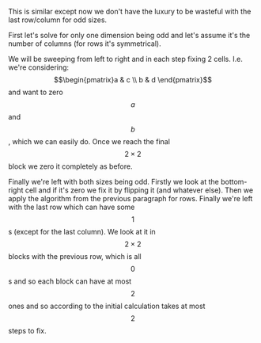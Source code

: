 This is similar except now we don't have the luxury to be wasteful with the last row/column for odd sizes.

First let's solve for only one dimension being odd and let's assume it's the number of columns (for rows it's symmetrical).

We will be sweeping from left to right and in each step fixing 2 cells.  I.e. we're considering:  $$\begin{pmatrix}a & c \\ b & d \end{pmatrix}$$ and want to zero $$a$$ and $$b$$, which we can easily do. Once we reach the final $$2\times2$$ block we zero it completely as before.

Finally we're left with both sizes being odd.  Firstly we look at the bottom-right cell and if it's zero we fix it by flipping it (and whatever else).  Then we apply the algorithm from the previous paragraph for rows.  Finally we're left with the last row which can have some $$1$$s (except for the last column).  We look at it in $$2\times2$$ blocks with the previous row, which is all $$0$$s and so each block can have at most $$2$$ ones and so according to the initial calculation takes at most $$2$$ steps to fix.
